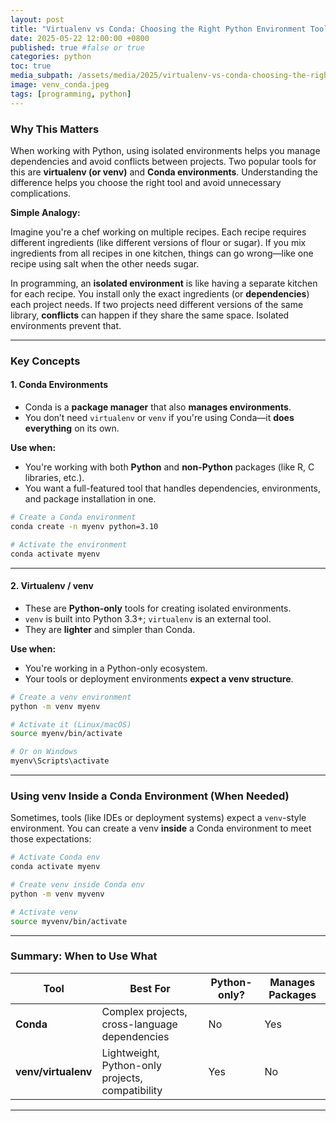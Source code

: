 ```yaml
---
layout: post
title: "Virtualenv vs Conda: Choosing the Right Python Environment Tool"
date: 2025-05-22 12:00:00 +0800
published: true #false or true
categories: python
toc: true
media_subpath: /assets/media/2025/virtualenv-vs-conda-choosing-the-right-python-environment-tool
image: venv_conda.jpeg
tags: [programming, python]
---
```



### **Why This Matters**

When working with Python, using isolated environments helps you manage dependencies and avoid conflicts between projects. Two popular tools for this are **virtualenv (or venv)** and **Conda environments**. Understanding the difference helps you choose the right tool and avoid unnecessary complications.

**Simple Analogy:**

Imagine you're a chef working on multiple recipes. Each recipe requires different ingredients (like different versions of flour or sugar). If you mix ingredients from all recipes in one kitchen, things can go wrong—like one recipe using salt when the other needs sugar.

In programming, an **isolated environment** is like having a separate kitchen for each recipe. You install only the exact ingredients (or **dependencies**) each project needs. If two projects need different versions of the same library, **conflicts** can happen if they share the same space. Isolated environments prevent that.

---

### **Key Concepts**

#### **1. Conda Environments**

* Conda is a **package manager** that also **manages environments**.
* You don’t need `virtualenv` or `venv` if you're using Conda—it **does everything** on its own.

**Use when:**

* You're working with both **Python** and **non-Python** packages (like R, C libraries, etc.).
* You want a full-featured tool that handles dependencies, environments, and package installation in one.

```bash
# Create a Conda environment
conda create -n myenv python=3.10

# Activate the environment
conda activate myenv
```

---

#### **2. Virtualenv / venv**

* These are **Python-only** tools for creating isolated environments.
* `venv` is built into Python 3.3+; `virtualenv` is an external tool.
* They are **lighter** and simpler than Conda.

**Use when:**

* You're working in a Python-only ecosystem.
* Your tools or deployment environments **expect a venv structure**.

```bash
# Create a venv environment
python -m venv myenv

# Activate it (Linux/macOS)
source myenv/bin/activate

# Or on Windows
myenv\Scripts\activate
```

---

### **Using venv Inside a Conda Environment (When Needed)**

Sometimes, tools (like IDEs or deployment systems) expect a `venv`-style environment. You can create a venv **inside** a Conda environment to meet those expectations:

```bash
# Activate Conda env
conda activate myenv

# Create venv inside Conda env
python -m venv myvenv

# Activate venv
source myvenv/bin/activate
```

---

### **Summary: When to Use What**

| Tool                | Best For                                         | Python-only? | Manages Packages |
| ------------------- | ------------------------------------------------ | ------------ | ---------------- |
| **Conda**           | Complex projects, cross-language dependencies    | No           | Yes              |
| **venv/virtualenv** | Lightweight, Python-only projects, compatibility | Yes          | No               |

---


